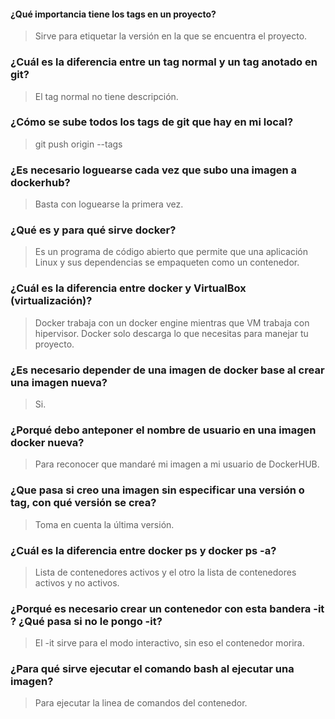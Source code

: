   #### ¿Qué importancia tiene los tags en un proyecto?
 
 > Sirve para etiquetar la versión en la que se encuentra el proyecto.

 ### ¿Cuál es la diferencia entre un tag normal y un tag anotado en git?
 
 > El tag normal no tiene descripción.

 ### ¿Cómo se sube todos los tags de git que hay en mi local?
 
 > git push origin --tags

 ### ¿Es necesario loguearse cada vez que subo una imagen a dockerhub?
 
 > Basta con loguearse la primera vez.

 ### ¿Qué es y para qué sirve docker?
 
 > Es un programa de código abierto que permite que una aplicación Linux y sus dependencias se empaqueten como un contenedor.


 ### ¿Cuál es la diferencia entre docker y VirtualBox (virtualización)?

 > Docker trabaja con un docker engine mientras que VM trabaja con hipervisor. Docker solo descarga lo que necesitas para manejar tu proyecto.

 ### ¿Es necesario depender de una imagen de docker base al crear una imagen nueva?

 > Si.

 ### ¿Porqué debo anteponer el nombre de usuario en una imagen docker nueva?

 > Para reconocer que mandaré mi imagen a mi usuario de DockerHUB.

 ### ¿Que pasa si creo una imagen sin especificar una versión o tag, con qué versión se crea?

 > Toma en cuenta la última versión.

 ### ¿Cuál es la diferencia entre docker ps y docker ps -a?
 
 > Lista de contenedores activos y el otro la lista de contenedores activos y no activos.
 
 ### ¿Porqué es necesario crear un contenedor con esta bandera -it ? ¿Qué pasa si no le pongo -it?

 > El -it sirve para el modo interactivo, sin eso el contenedor morira.

 ### ¿Para qué sirve ejecutar el comando bash al ejecutar una imagen?

 > Para ejecutar la linea de comandos del contenedor.